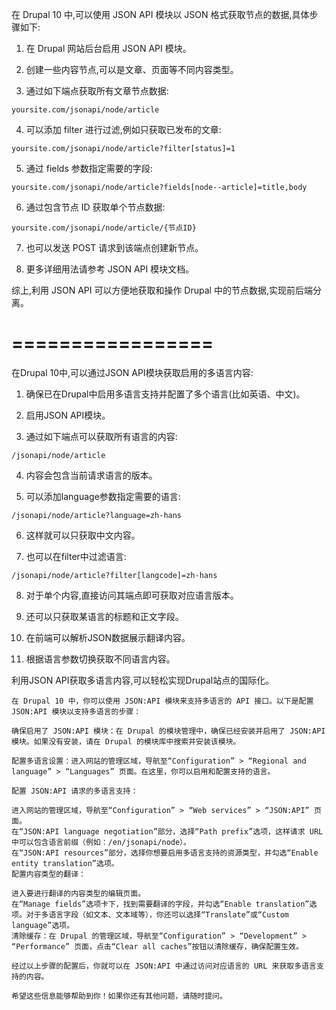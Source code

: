 在 Drupal 10 中,可以使用 JSON API 模块以 JSON 格式获取节点的数据,具体步骤如下:

1. 在 Drupal 网站后台启用 JSON API 模块。

2. 创建一些内容节点,可以是文章、页面等不同内容类型。

3. 通过如下端点获取所有文章节点数据:

```
yoursite.com/jsonapi/node/article
```

4. 可以添加 filter 进行过滤,例如只获取已发布的文章:

```
yoursite.com/jsonapi/node/article?filter[status]=1
```

5. 通过 fields 参数指定需要的字段:

```
yoursite.com/jsonapi/node/article?fields[node--article]=title,body
```

6. 通过包含节点 ID 获取单个节点数据:

```
yoursite.com/jsonapi/node/article/{节点ID}
```

7. 也可以发送 POST 请求到该端点创建新节点。

8. 更多详细用法请参考 JSON API 模块文档。

综上,利用 JSON API 可以方便地获取和操作 Drupal 中的节点数据,实现前后端分离。


# =================

在Drupal 10中,可以通过JSON API模块获取启用的多语言内容:

1. 确保已在Drupal中启用多语言支持并配置了多个语言(比如英语、中文)。

2. 启用JSON API模块。

3. 通过如下端点可以获取所有语言的内容:

```
/jsonapi/node/article
```

4. 内容会包含当前请求语言的版本。

5. 可以添加language参数指定需要的语言:

```
/jsonapi/node/article?language=zh-hans
```

6. 这样就可以只获取中文内容。

7. 也可以在filter中过滤语言:

```
/jsonapi/node/article?filter[langcode]=zh-hans
```

8. 对于单个内容,直接访问其端点即可获取对应语言版本。

9. 还可以只获取某语言的标题和正文字段。

10. 在前端可以解析JSON数据展示翻译内容。

11. 根据语言参数切换获取不同语言内容。

利用JSON API获取多语言内容,可以轻松实现Drupal站点的国际化。


```text
在 Drupal 10 中，你可以使用 JSON:API 模块来支持多语言的 API 接口。以下是配置 JSON:API 模块以支持多语言的步骤：

确保启用了 JSON:API 模块：在 Drupal 的模块管理中，确保已经安装并启用了 JSON:API 模块。如果没有安装，请在 Drupal 的模块库中搜索并安装该模块。

配置多语言设置：进入网站的管理区域，导航至“Configuration” > “Regional and language” > “Languages” 页面。在这里，你可以启用和配置支持的语言。

配置 JSON:API 请求的多语言支持：

进入网站的管理区域，导航至“Configuration” > “Web services” > “JSON:API” 页面。
在“JSON:API language negotiation”部分，选择“Path prefix”选项，这样请求 URL 中可以包含语言前缀（例如：/en/jsonapi/node）。
在“JSON:API resources”部分，选择你想要启用多语言支持的资源类型，并勾选“Enable entity translation”选项。
配置内容类型的翻译：

进入要进行翻译的内容类型的编辑页面。
在“Manage fields”选项卡下，找到需要翻译的字段，并勾选“Enable translation”选项。对于多语言字段（如文本、文本域等），你还可以选择“Translate”或“Custom language”选项。
清除缓存：在 Drupal 的管理区域，导航至“Configuration” > “Development” > “Performance” 页面，点击“Clear all caches”按钮以清除缓存，确保配置生效。

经过以上步骤的配置后，你就可以在 JSON:API 中通过访问对应语言的 URL 来获取多语言支持的内容。

希望这些信息能够帮助到你！如果你还有其他问题，请随时提问。
```
